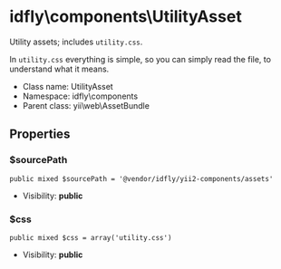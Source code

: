 idfly\components\UtilityAsset
===============

Utility assets; includes `utility.css`.

In `utility.css` everything is simple, so you can simply read the file,
to understand what it means.


* Class name: UtilityAsset
* Namespace: idfly\components
* Parent class: yii\web\AssetBundle





Properties
----------


### $sourcePath

    public mixed $sourcePath = '@vendor/idfly/yii2-components/assets'





* Visibility: **public**


### $css

    public mixed $css = array('utility.css')





* Visibility: **public**



